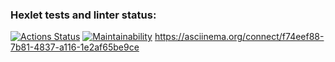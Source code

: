 ### Hexlet tests and linter status:
[![Actions Status](https://github.com/sprsss1/java-project-61/actions/workflows/hexlet-check.yml/badge.svg)](https://github.com/sprsss1/java-project-61/actions)
[![Maintainability](https://api.codeclimate.com/v1/badges/c90a55a58063965aced5/maintainability)](https://codeclimate.com/github/sprsss1/java-project-61/maintainability)
https://asciinema.org/connect/f74eef88-7b81-4837-a116-1e2af65be9ce
